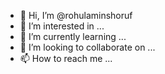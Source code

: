 - 👋 Hi, I’m @rohulaminshoruf
- 👀 I’m interested in ...
- 🌱 I’m currently learning ...
- 💞️ I’m looking to collaborate on ...
- 📫 How to reach me ...

<!---
rohulaminshoruf/rohulaminshoruf is a ✨ special ✨ repository because its `README.md` (this file) appears on your GitHub profile.
You can click the Preview link to take a look at your changes.
--->

